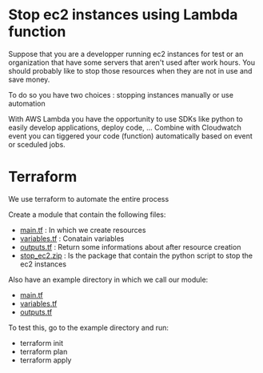 # Stop ec2 instances using Lambda function

Suppose that you are a developper running ec2 instances for test or an organization that have some servers that aren't used after work hours. You should probably like to stop those resources when they are not in use and save money. 

To do so you have two choices : stopping instances manually or use automation

With AWS Lambda you have the opportunity to use SDKs like python to easily develop applications, deploy code, ...
Combine with Cloudwatch event you can tiggered your code (function) automatically based on event or sceduled jobs.

# Terraform

We use terraform to automate the entire process

Create a module that contain the following files:
- [main.tf](https://github.com/boubakr09/stopEC2/blob/master/main.tf) : In which we create resources
- [variables.tf](https://github.com/boubakr09/stopEC2/blob/master/variables.tf) : Conatain variables
- [outputs.tf](https://github.com/boubakr09/stopEC2/blob/master/outputs.tf) : Return some informations about after resource creation
- [stop_ec2.zip](https://github.com/boubakr09/stopEC2/blob/master/stop_ec2.zip) : Is the package that contain the python script to stop the ec2 instances

Also have an example directory in which we call our module:
- [main.tf](https://github.com/boubakr09/stopEC2/blob/master/example/main.tf)
- [variables.tf](https://github.com/boubakr09/stopEC2/blob/master/example/variables.tf)
- [outputs.tf](https://github.com/boubakr09/stopEC2/blob/master/example/outputs.tf)

To test this, go to the example directory and run:
- terraform init
- terraform plan
- terraform apply
